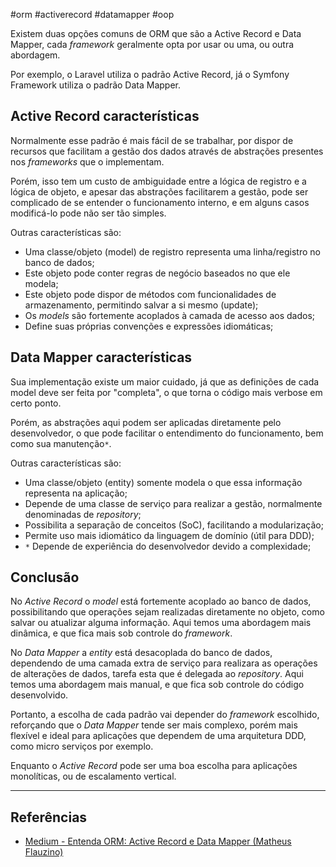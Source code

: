 #orm #activerecord #datamapper #oop

Existem duas opções comuns de ORM que são a Active Record e Data Mapper, cada *framework* geralmente opta por usar ou uma, ou outra abordagem.

Por exemplo, o Laravel utiliza o padrão Active Record, já o Symfony Framework utiliza o padrão Data Mapper.

## Active Record características
Normalmente esse padrão é mais fácil de se trabalhar, por dispor de recursos que facilitam a gestão dos dados através de abstrações presentes nos *frameworks* que o implementam. 

Porém, isso tem um custo de ambiguidade entre a lógica de registro e a lógica de objeto, e apesar das abstrações facilitarem a gestão, pode ser complicado de se entender o funcionamento interno, e em alguns casos modificá-lo pode não ser tão simples.

Outras características são:
- Uma classe/objeto (model) de registro representa uma linha/registro no banco de dados;
- Este objeto pode conter regras de negócio baseados no que ele modela;
- Este objeto pode dispor de métodos com funcionalidades de armazenamento, permitindo salvar a si mesmo (update);
- Os _models_ são fortemente acoplados à camada de acesso aos dados;
- Define suas próprias convenções e expressões idiomáticas;

## Data Mapper características
Sua implementação existe um maior cuidado, já que as definições de cada model deve ser feita por "completa", o que torna o código mais verbose em certo ponto.

Porém, as abstrações aqui podem ser aplicadas diretamente pelo desenvolvedor, o que pode facilitar o entendimento do funcionamento, bem como sua manutenção`*`.

Outras características são:
- Uma classe/objeto (entity) somente modela o que essa informação representa na aplicação;
- Depende de uma classe de serviço para realizar a gestão, normalmente denominadas de *repository*;
- Possibilita a separação de conceitos (SoC), facilitando a modularização;
- Permite uso mais idiomático da linguagem de domínio (útil para DDD);
- `*` Depende de experiência do desenvolvedor devido a complexidade;

## Conclusão
No _Active Record_ o _model_ está fortemente acoplado ao banco de dados, possibilitando que operações sejam realizadas diretamente no objeto, como salvar ou atualizar alguma informação. Aqui temos uma abordagem mais dinâmica, e que fica mais sob controle do _framework_.

No _Data Mapper_ a _entity_ está desacoplada do banco de dados, dependendo de uma camada extra de serviço para realizara as operações de alterações de dados, tarefa esta que é delegada ao _repository_. Aqui temos uma abordagem mais manual, e que fica sob controle do código desenvolvido.

Portanto, a escolha de cada padrão vai depender do _framework_ escolhido, reforçando que o _Data Mapper_ tende ser mais complexo, porém mais flexível e ideal para aplicações que dependem de uma arquitetura DDD, como micro serviços por exemplo.

Enquanto o _Active Record_ pode ser uma boa escolha para aplicações monolíticas, ou de escalamento vertical.

---
## Referências
- [Medium - Entenda ORM: Active Record e Data Mapper (Matheus Flauzino)]()